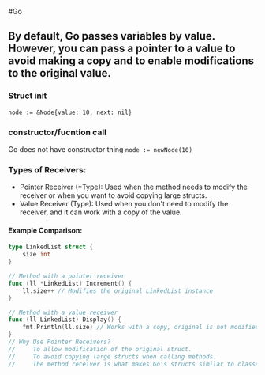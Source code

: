 #Go
## By default, Go passes variables by value. However, you can pass a pointer to a value to avoid making a copy and to enable modifications to the original value.

### Struct init
`node := &Node{value: 10, next: nil}`
### constructor/fucntion call
Go does not have constructor thing
`node := newNode(10)`

### Types of Receivers:
- Pointer Receiver (*Type): Used when the method needs to modify the receiver or when you want to avoid copying large structs.
- Value Receiver (Type): Used when you don't need to modify the receiver, and it can work with a copy of the value.
#### Example Comparison:
``` go
type LinkedList struct {
    size int
}

// Method with a pointer receiver
func (ll *LinkedList) Increment() {
    ll.size++ // Modifies the original LinkedList instance
}

// Method with a value receiver
func (ll LinkedList) Display() {
    fmt.Println(ll.size) // Works with a copy, original is not modified
}
// Why Use Pointer Receivers?
//     To allow modification of the original struct.
//     To avoid copying large structs when calling methods.
//     The method receiver is what makes Go's structs similar to classes in object-oriented programming, as it associates methods with data types.